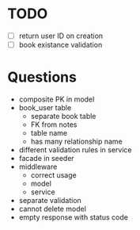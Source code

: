 # TODO
- [ ] return user ID on creation
- [ ] book existance validation

# Questions
- composite PK in model
- book_user table
  - separate book table
  - FK from notes
  - table name
  - has many relationship name
- different validation rules in service
- facade in seeder
- middleware
  - correct usage
  - model
  - service
- separate validation
- cannot delete model
- empty response with status code
